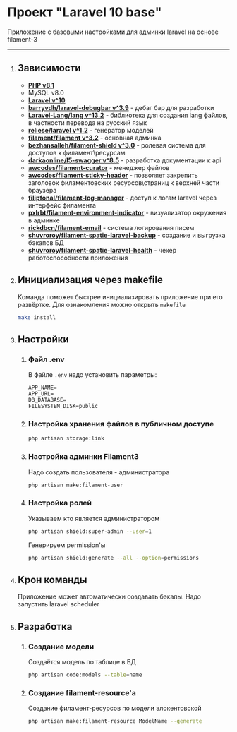 # Проект "Laravel 10 base"

Приложение с базовыми настройками для админки laravel на основе filament-3

<hr>

1. ## Зависимости

    - **[PHP v8.1](https://www.php.net/releases/8.1/ru.php)**
    - MySQL v8.0
    - **[Laravel v^10](https://laravel.com/docs/10.x/)**
    - **[barryvdh/laravel-debugbar v^3.9](https://github.com/barryvdh/laravel-debugbar)** - дебаг бар для разработки
    - **[Laravel-Lang/lang v^13.2](https://github.com/Laravel-Lang/lang)** - библиотека для создания lang файлов, в
      частности перевода на русский язык
    - **[reliese/laravel v^1.2](https://github.com/reliese/laravel)** - генератор моделей
    - **[filament/filament v^3.2](https://filamentphp.com/docs/3.x/)** - основная админка
    - **[bezhansalleh/filament-shield v^3.0](https://filamentphp.com/plugins/bezhansalleh-shield)** - ролевая система
      для
      доступов к филамент\ресурсам
    - **[darkaonline/l5-swagger v^8.5](https://github.com/DarkaOnLine/L5-Swagger)** - разработка документации к api
    - **[awcodes/filament-curator](https://github.com/awcodes/filament-curator)** - менеджер файлов
    - **[awcodes/filament-sticky-header](https://github.com/awcodes/filament-sticky-header)** - позволяет закрепить
      заголовок филаментовских ресурсов\страниц к верхней части браузера
    - **[filipfonal/filament-log-manager](https://github.com/filipfonal/filament-log-manager)** - доступ к логам laravel
      через интерфейс филамента
    - **[pxlrbt/filament-environment-indicator](https://github.com/pxlrbt/filament-environment-indicator)** -
      визуализатор
      окружения в админке
    - **[rickdbcn/filament-email](https://github.com/RickDBCN/filament-email)** - система логирования писем
    - **[shuvroroy/filament-spatie-laravel-backup](https://github.com/shuvroroy/filament-spatie-laravel-backup)** -
      создание
      и выгрузка бэкапов БД
    - **[shuvroroy/filament-spatie-laravel-health](https://github.com/shuvroroy/filament-spatie-laravel-health)** -
      чекер
      работоспособности приложения

1. ## Инициализация через makefile
   Команда поможет быстрее инициализировать приложение при его развёртке. Для ознакомления можно открыть ``makefile``
    ```bash 
    make install
    ```

1. ## Настройки
    1. ### Файл .env
       В файле <code>.env</code> надо установить параметры:
        ```
        APP_NAME=
        APP_URL=
        DB_DATABASE=
        FILESYSTEM_DISK=public
        ```
    1. ### Настройка хранения файлов в публичном доступе
        ```bash 
        php artisan storage:link
        ```
    1. ### Настройка админки Filament3
       Надо создать пользователя - администратора
        ```bash 
        php artisan make:filament-user
        ```
    1. ### Настройка ролей
       Указываем кто является администратором
        ```bash 
        php artisan shield:super-admin --user=1
        ```
       Генерируем permission'ы
        ```bash 
        php artisan shield:generate --all --option=permissions
        ```

1. ## Крон команды
   Приложение может автоматически создавать бэкапы. Надо запустить laravel scheduler

1. ## Разработка
    1. ### Создание модели
       Создаётся модель по таблице в БД
        ```bash 
        php artisan code:models --table=name
        ```
    1. ### Создание filament-resource'а
       Создание филамент-ресурсов по модели элокентовской
        ```bash 
        php artisan make:filament-resource ModelName --generate
        ```
